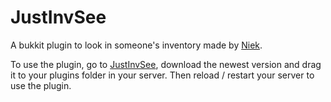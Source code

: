 JustInvSee
==========

A bukkit plugin to look in someone's inventory made by [Niek](http://twitter.com/NiekA2).

To use the plugin, go to [JustInvSee](http://dev.bukkit.org/server-mods/justinvsee), download the newest version and drag it to your plugins folder in your server. Then reload / restart your server to use the plugin.
